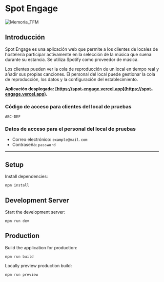 # Spot Engage

![Memoria_TFM](https://github.com/user-attachments/assets/46e15cb0-ceb0-4096-bde8-3c7030ef82c6)

## Introducción
Spot Engage es una aplicación web que permite a los clientes de locales de hostelería participar activamente en la selección de la música que suena durante su estancia. Se utiliza Spotify como proveedor de música.

Los clientes pueden ver la cola de reproducción de un local en tiempo real y añadir sus propias canciones. El personal del local puede gestionar la cola de reproducción, los datos y la configuración del establecimiento.

**Aplicación desplegada: [https://spot-engage.vercel.app](https://spot-engage.vercel.app).**

### Código de acceso para clientes del local de pruebas
``ABC-DEF``

### Datos de acceso para el personal del local de pruebas
- Correo electrónico: ``example@mail.com``
- Contraseña: ``password``

---

## Setup

Install dependencies:

```
npm install
```

## Development Server

Start the development server:

```
npm run dev
```

## Production

Build the application for production:

```
npm run build
```

Locally preview production build:

```
npm run preview
```
